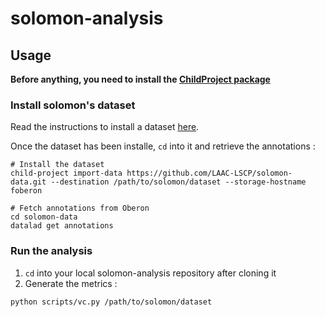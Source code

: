 # solomon-analysis

## Usage

**Before anything, you need to install the [ChildProject package](https://github.com/LAAC-LSCP/ChildRecordsData#installation)**

### Install solomon's dataset

Read the instructions to install a dataset [here](https://laac-lscp.github.io/ChildRecordsData/PROJECTS.html#installing-a-dataset).

Once the dataset has been installe, `cd` into it and retrieve the annotations :

```
# Install the dataset
child-project import-data https://github.com/LAAC-LSCP/solomon-data.git --destination /path/to/solomon/dataset --storage-hostname foberon

# Fetch annotations from Oberon
cd solomon-data
datalad get annotations
```

### Run the analysis

1. `cd` into your local solomon-analysis repository after cloning it
2. Generate the metrics :

```
python scripts/vc.py /path/to/solomon/dataset
```




